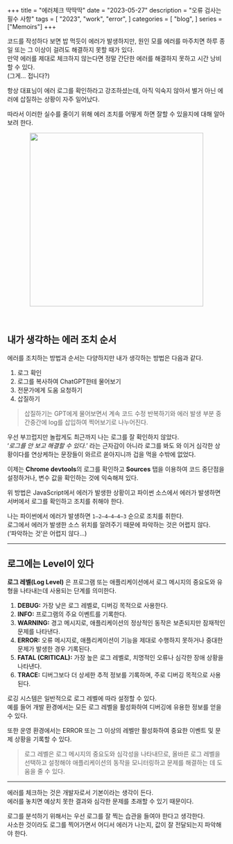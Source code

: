 +++
title = "에러체크 딱딱딱"
date = "2023-05-27"
description = "오류 검사는 필수 사항"
tags = [
    "2023",
    "work",
    "error",
]
categories = [
    "blog",
]
series = ["Memoirs"]
+++

코드를 작성하다 보면 밥 먹듯이 에러가 발생하지만, 원인 모를 에러를 마주치면 하루 종일 또는 그 이상이 걸려도 해결하지 못할 때가 있다. <br>
만약 에러를 제대로 체크하지 않는다면 정말 간단한 에러를 해결하지 못하고 시간 낭비할 수 있다. <br> (그게… 접니다?)

항상 대표님이 에러 로그를 확인하라고 강조하셨는데, 아직 익숙지 않아서 별거 아닌 에러에 삽질하는 상황이 자주 일어났다.

따라서 이러한 실수를 줄이기 위해 에러 조치를 어떻게 하면 잘할 수 있을지에 대해 알아보려 한다.

<p align="center"><img src="https://github.com/kmseunh/blog/assets/105186724/94d340ed-0ae2-4524-864a-d4f970a18495" width="400"></p>

<!--more-->

<br>

## 내가 생각하는 에러 조치 순서

에러를 조치하는 방법과 순서는 다양하지만 내가 생각하는 방법은 다음과 같다.

1. 로그 확인
2. 로그를 복사하여 ChatGPT한테 물어보기
3. 전문가에게 도움 요청하기
4. 삽질하기

> 삽질하기는 GPT에게 물어보면서 계속 코드 수정 반복하기와 에러 발생 부분 중간중간에 log를 삽입하여 찍어보기로 나누어진다.

우선 부끄럽지만 놀랍게도 최근까지 나는 로그를 잘 확인하지 않았다. <br> ‘_로그를 안 보고 해결할 수 있다._’ 라는 근자감이 아니라 로그를 봐도 와 이거 심각한 상황이다를 연상케하는 문장들이 와르르 쏟아지니까 겁을 먹을 수밖에 없었다.

이제는 **Chrome devtools**의 로그를 확인하고 **Sources** 탭을 이용하여 코드 중단점을 설정하거나, 변수 값을 확인하는 것에 익숙해져 있다.

위 방법은 JavaScript에서 에러가 발생한 상황이고 파이썬 소스에서 에러가 발생하면 서버에서 로그를 확인하고 조치를 취해야 한다.

나는 파이썬에서 에러가 발생하면 `1–2–4–4–4–3` 순으로 조치를 취한다. <br> 로그에서 에러가 발생한 소스 위치를 알려주기 때문에 파악하는 것은 어렵지 않다. <br> (‘파악하는 것'은 어렵지 않다…)

<hr>

## 로그에는 Level이 있다

**로그 레벨(Log Level)** 은 프로그램 또는 애플리케이션에서 로그 메시지의 중요도와 유형을 나타내는데 사용되는 단계를 의미한다.

1. **DEBUG:** 가장 낮은 로그 레벨로, 디버깅 목적으로 사용한다.
2. **INFO:** 프로그램의 주요 이벤트를 기록한다.
3. **WARNING:** 경고 메시지로, 애플리케이션의 정상적인 동작은 보존되지만 잠재적인 문제를 나타낸다.
4. **ERROR:** 오류 메시지로, 애플리케이션이 기능을 제대로 수행하지 못하거나 중대한 문제가 발생한 경우 기록된다.
5. **FATAL (CRITICAL):** 가장 높은 로그 레벨로, 치명적인 오류나 심각한 장애 상황을 나타낸다.
6. **TRACE:** 디버그보다 더 상세한 추적 정보를 기록하며, 주로 디버깅 목적으로 사용된다.

로깅 시스템은 일반적으로 로그 레벨에 따라 설정할 수 있다. <br> 예를 들어 개발 환경에서는 모든 로그 레벨을 활성화하여 디버깅에 유용한 정보를 얻을 수 있다.

또한 운영 환경에서는 ERROR 또는 그 이상의 레벨만 활성화하여 중요한 이벤트 및 문제 상황을 기록할 수 있다.

> 로그 레벨은 로그 메시지의 중요도와 심각성을 나타내므로, 올바른 로그 레벨을 선택하고 설정해야 애플리케이션의 동작을 모니터링하고 문제를 해결하는 데 도움을 줄 수 있다.

<hr>

에러를 체크하는 것은 개발자로서 기본이라는 생각이 든다. <br> 에러를 놓치면 예상치 못한 결과와 심각한 문제를 초래할 수 있기 때문이다.

로그를 분석하기 위해서는 우선 로그를 잘 찍는 습관을 들여야 한다고 생각한다. <br> 사소한 것이라도 로그를 찍어가면서 어디서 에러가 나는지, 값이 잘 전달되는지 파악해야 한다.
